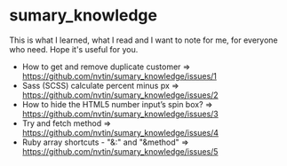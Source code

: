 # sumary_knowledge
This is what I learned, what I read and I want to note for me, for everyone who need.
Hope it's useful for you.

- How to get and remove duplicate customer => https://github.com/nvtin/sumary_knowledge/issues/1
- Sass (SCSS) calculate percent minus px => https://github.com/nvtin/sumary_knowledge/issues/2
- How to hide the HTML5 number input’s spin box? => https://github.com/nvtin/sumary_knowledge/issues/3
- Try and fetch method => https://github.com/nvtin/sumary_knowledge/issues/4
- Ruby array shortcuts - "&:" and "&method" => https://github.com/nvtin/sumary_knowledge/issues/5
